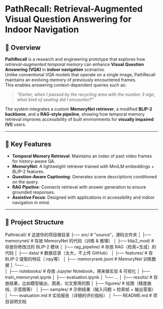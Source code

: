 # PathRecall: Retrieval-Augmented Visual Question Answering for Indoor Navigation

## 📝 Overview
**PathRecall** is a research and engineering prototype that explores how *retrieval-augmented temporal memory* can enhance **Visual Question Answering (VQA)** in **indoor navigation** scenarios.  
Unlike conventional VQA models that operate on a single image, PathRecall maintains an evolving memory of previously encountered frames.  
This enables answering context-dependent queries such as:  
> *“Earlier, when I passed by the recycling area with the number 3 sign, what kind of seating did I encounter?”*

The system integrates a custom **MemoryNet retriever**, a modified **BLIP-2 backbone**, and a **RAG-style pipeline**, showing how temporal memory retrieval improves accessibility of built environments for **visually impaired (VI)** users.

---

## 🔑 Key Features
- **Temporal Memory Retrieval**: Maintains an index of past video frames for history-aware QA.  
- **MemoryNet**: A lightweight retriever trained with MiniLM embeddings + BLIP-2 features.  
- **Question-Aware Captioning**: Generates scene descriptions conditioned on the query.  
- **RAG Pipeline**: Connects retrieval with answer generation to ensure grounded responses.  
- **Assistive Focus**: Designed with applications in accessibility and indoor navigation in mind.  

---

## 📂 Project Structure
Pathrecall/                 # 这是你的项目根目录
├── src/                    # "source"，源码文件夹
│   ├── memorynet/          # 存放 MemoryNet 的代码（训练 & 推理）
│   ├── blip2_mod/          # 存放你修改过的 BLIP-2 模块
│   ├── rag_pipeline/       # 存放 RAG（检索+生成）的代码
│
├── data/                   # 数据目录（太大，不上传 GitHub）
│   ├── features/           # 存 BLIP-2 提取的特征（.npy等）
│   ├── memoryrank.jsonl    # MemoryNet 训练数据
│   └── ...                 
│
├── notebooks/              # 存放 Jupyter Notebook，用来做实验 & 可视化
│   ├── train_memorynet.ipynb
│   ├── evaluation.ipynb
│   └── ...
│
├── results/                # 存放结果，比如模型输出、图表、论文里用的图
│   ├── figures/            # 绘图（精度曲线、示意图等）
│   ├── samples/            # 示例结果（输入问题 + 检索帧 + 输出答案）
│   └── evaluation.md       # 实验报告（详细的评价指标）
│
└── README.md               # 项目说明文档
